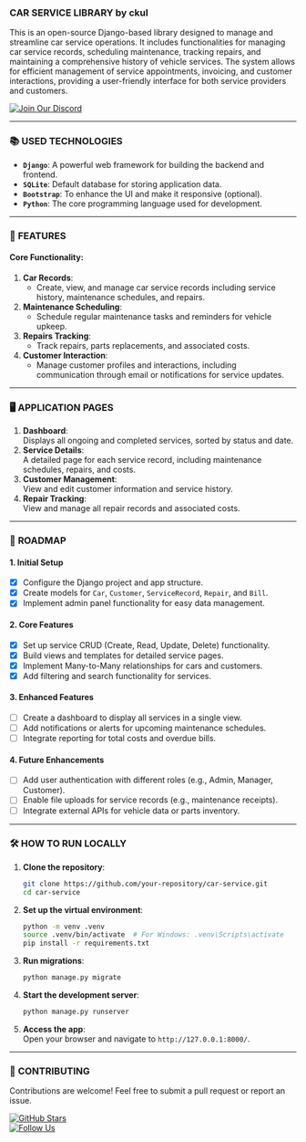 ### **CAR SERVICE LIBRARY by ckul**
This is an open-source Django-based library designed to manage and streamline car service operations. It includes functionalities for managing car service records, scheduling maintenance, tracking repairs, and maintaining a comprehensive history of vehicle services. The system allows for efficient management of service appointments, invoicing, and customer interactions, providing a user-friendly interface for both service providers and customers.

[![Join Our Discord](https://img.shields.io/badge/Join%20Our%20Discord-7289DA?style=for-the-badge&logo=discord&logoColor=white)](https://discord.gg/mXkkp4JaCe)

---

### 📚 **USED TECHNOLOGIES**
- **`Django`**: A powerful web framework for building the backend and frontend.  
- **`SQLite`**: Default database for storing application data.  
- **`Bootstrap`**: To enhance the UI and make it responsive (optional).  
- **`Python`**: The core programming language used for development.  

---

### 📘 **FEATURES**
#### Core Functionality:  
1. **Car Records**:  
   - Create, view, and manage car service records including service history, maintenance schedules, and repairs.  
2. **Maintenance Scheduling**:  
   - Schedule regular maintenance tasks and reminders for vehicle upkeep.  
3. **Repairs Tracking**:  
   - Track repairs, parts replacements, and associated costs.  
4. **Customer Interaction**:  
   - Manage customer profiles and interactions, including communication through email or notifications for service updates.  

---

### 🖥️ **APPLICATION PAGES**
1. **Dashboard**:  
   Displays all ongoing and completed services, sorted by status and date.  
2. **Service Details**:  
   A detailed page for each service record, including maintenance schedules, repairs, and costs.  
3. **Customer Management**:  
   View and edit customer information and service history.  
4. **Repair Tracking**:  
   View and manage all repair records and associated costs.  

---

### 🌟 **ROADMAP**  

#### **1. Initial Setup**  
- [x] Configure the Django project and app structure.  
- [x] Create models for `Car`, `Customer`, `ServiceRecord`, `Repair`, and `Bill`.  
- [x] Implement admin panel functionality for easy data management.  

#### **2. Core Features**  
- [x] Set up service CRUD (Create, Read, Update, Delete) functionality.  
- [x] Build views and templates for detailed service pages.  
- [x] Implement Many-to-Many relationships for cars and customers.  
- [x] Add filtering and search functionality for services.  

#### **3. Enhanced Features**  
- [ ] Create a dashboard to display all services in a single view.  
- [ ] Add notifications or alerts for upcoming maintenance schedules.  
- [ ] Integrate reporting for total costs and overdue bills.  

#### **4. Future Enhancements**  
- [ ] Add user authentication with different roles (e.g., Admin, Manager, Customer).  
- [ ] Enable file uploads for service records (e.g., maintenance receipts).  
- [ ] Integrate external APIs for vehicle data or parts inventory.  

---

### 🛠️ **HOW TO RUN LOCALLY**  
1. **Clone the repository**:  
   ```bash  
   git clone https://github.com/your-repository/car-service.git  
   cd car-service  
   ```  

2. **Set up the virtual environment**:  
   ```bash  
   python -m venv .venv  
   source .venv/bin/activate  # For Windows: .venv\Scripts\activate  
   pip install -r requirements.txt  
   ```  

3. **Run migrations**:  
   ```bash  
   python manage.py migrate  
   ```  

4. **Start the development server**:  
   ```bash  
   python manage.py runserver  
   ```  

5. **Access the app**:  
   Open your browser and navigate to `http://127.0.0.1:8000/`.  

---

### 🤝 **CONTRIBUTING**  
Contributions are welcome! Feel free to submit a pull request or report an issue.  

[![GitHub Stars](https://img.shields.io/github/stars/ckuly/personal-car-service)](https://github.com/ckuly/personal-car-service)  
[![Follow Us](https://img.shields.io/twitter/follow/kyukarago?style=social)](https://twitter.com/kyukarago)
